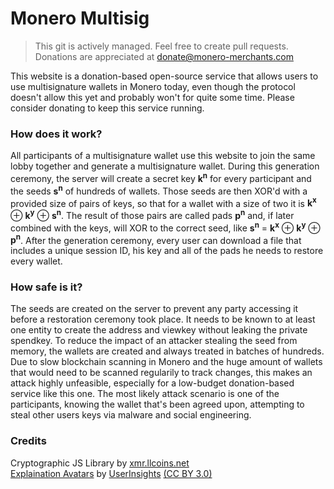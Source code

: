 # Monero Multisig
> This git is actively managed. Feel free to create pull requests.
> Donations are appreciated at donate@monero-merchants.com

This website is a donation-based open-source service that allows users to use multisignature wallets in Monero today, even though the protocol doesn't allow this yet and probably won't for quite some time. Please consider donating to keep this service running.

### How does it work?

All participants of a multisignature wallet use this website to join the same lobby together and generate a multisignature wallet. During this generation ceremony, the server will create a secret key **k<sup>n</sup>** for every participant and the seeds **s<sup>n</sup>** of hundreds of wallets. Those seeds are then XOR'd with a provided size of pairs of keys, so that for a wallet with a size of two it is **k<sup>x</sup>** ⊕ **k<sup>y</sup>** ⊕ **s<sup>n</sup>**. The result of those pairs are called pads **p<sup>n</sup>** and, if later combined with the keys, will XOR to the correct seed, like **s<sup>n</sup>** = **k<sup>x</sup>** ⊕ **k<sup>y</sup>** ⊕ **p<sup>n</sup>**. After the generation ceremony, every user can download a file that includes a unique session ID, his key and all of the pads he needs to restore every wallet.

### How safe is it?

The seeds are created on the server to prevent any party accessing it before a restoration ceremony took place. It needs to be known to at least one entity to create the address and viewkey without leaking the private spendkey. To reduce the impact of an attacker stealing the seed from memory, the wallets are created and always treated in batches of hundreds. Due to slow blockchain scanning in Monero and the huge amount of wallets that would need to be scanned regularily to track changes, this makes an attack highly unfeasible, especially for a low-budget donation-based service like this one. The most likely attack scenario is one of the participants, knowing the wallet that's been agreed upon, attempting to steal other users keys via malware and social engineering.

### Credits

Cryptographic JS Library by [xmr.llcoins.net](https://xmr.llcoins.net/)  
[Explaination Avatars](https://www.iconfinder.com/iconsets/user-avatars-1) by [UserInsights](https://usersinsights.com/) [(CC BY 3.0)](https://creativecommons.org/licenses/by/3.0/)